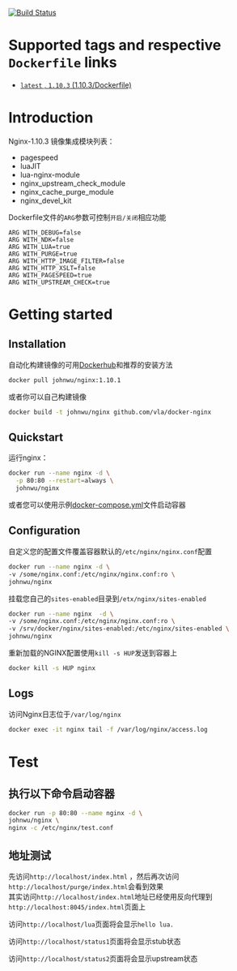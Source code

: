 [![Build Status](https://travis-ci.org/vla/docker-nginx.svg?branch=master)](https://travis-ci.org/vla/docker-nginx)

# Supported tags and respective `Dockerfile` links

- [`latest` , `1.10.3`  (1.10.3/Dockerfile)](https://github.com/vla/docker-nginx/blob/master/Dockerfile)

# Introduction

Nginx-1.10.3 镜像集成模块列表：
- pagespeed
- luaJIT
- lua-nginx-module
- nginx_upstream_check_module
- nginx_cache_purge_module
- nginx_devel_kit

Dockerfile文件的`ARG`参数可控制`开启/关闭`相应功能

```
ARG WITH_DEBUG=false
ARG WITH_NDK=false
ARG WITH_LUA=true
ARG WITH_PURGE=true
ARG WITH_HTTP_IMAGE_FILTER=false
ARG WITH_HTTP_XSLT=false
ARG WITH_PAGESPEED=true
ARG WITH_UPSTREAM_CHECK=true
```

# Getting started

## Installation

自动化构建镜像的可用[Dockerhub](https://hub.docker.com/r/johnwu/nginx)和推荐的安装方法

```bash
docker pull johnwu/nginx:1.10.1
```

或者你可以自己构建镜像

```bash
docker build -t johnwu/nginx github.com/vla/docker-nginx
```

## Quickstart

运行nginx：

```bash
docker run --name nginx -d \
  -p 80:80 --restart=always \
  johnwu/nginx 
```

或者您可以使用示例[docker-compose.yml](docker-compose.yml)文件启动容器

## Configuration

自定义您的配置文件覆盖容器默认的`/etc/nginx/nginx.conf`配置

```bash
docker run --name nginx -d \
-v /some/nginx.conf:/etc/nginx/nginx.conf:ro \
johnwu/nginx
```

挂载您自己的`sites-enabled`目录到`/etx/nginx/sites-enabled`

```bash
docker run --name nginx  -d \
-v /some/nginx.conf:/etc/nginx/nginx.conf:ro \
-v /srv/docker/nginx/sites-enabled:/etc/nginx/sites-enabled \
johnwu/nginx
```

重新加载的NGINX配置使用`kill -s HUP`发送到容器上

```bash
docker kill -s HUP nginx
```

## Logs

访问Nginx日志位于`/var/log/nginx`
```bash
docker exec -it nginx tail -f /var/log/nginx/access.log
```

# Test

## 执行以下命令启动容器

```bash
docker run -p 80:80 --name nginx -d \
johnwu/nginx \
nginx -c /etc/nginx/test.conf 
```

## 地址测试


先访问`http://localhost/index.html` ，然后再次访问`http://localhost/purge/index.html`会看到效果  
其实访问`http://localhost/index.html`地址已经使用反向代理到`http://localhost:8045/index.html`页面上


访问`http://localhost/lua`页面将会显示`hello lua.`

访问`http://localhost/status1`页面将会显示stub状态

访问`http://localhost/status2`页面将会显示upstream状态


